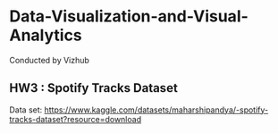 # Data-Visualization-and-Visual-Analytics

Conducted by Vizhub

## HW3 : Spotify Tracks Dataset
Data set: https://www.kaggle.com/datasets/maharshipandya/-spotify-tracks-dataset?resource=download
